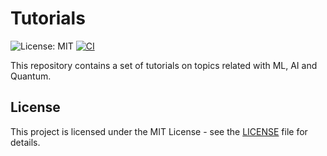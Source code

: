 # Tutorials 
![License: MIT](https://img.shields.io/badge/License-MIT-yellow.svg)
[![CI](https://github.com/jucgonzalezes/tutorials/actions/workflows/ci.yml/badge.svg)](https://github.com/jucgonzalezes/tutorials/actions/workflows/ci.yml)


This repository contains a set of tutorials on topics related with ML, AI and Quantum.

## License

This project is licensed under the MIT License - see the [LICENSE](LICENSE) file for details.
